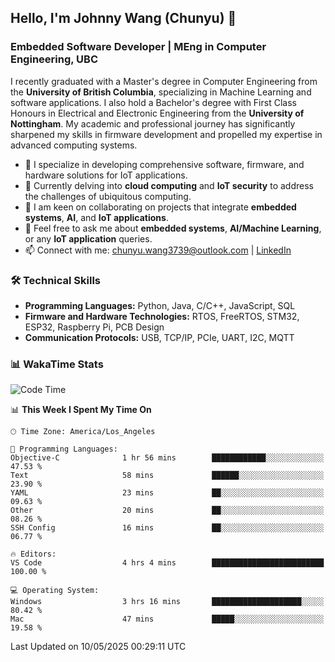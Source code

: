 ## Hello, I'm Johnny Wang (Chunyu) 👋

### Embedded Software Developer | MEng in Computer Engineering, UBC

I recently graduated with a Master's degree in Computer Engineering from the **University of British Columbia**, specializing in Machine Learning and software applications. I also hold a Bachelor's degree with First Class Honours in Electrical and Electronic Engineering from the **University of Nottingham**. My academic and professional journey has significantly sharpened my skills in firmware development and propelled my expertise in advanced computing systems.

- 🔭 I specialize in developing comprehensive software, firmware, and hardware solutions for IoT applications.
- 🌱 Currently delving into **cloud computing** and **IoT security** to address the challenges of ubiquitous computing.
- 🤝 I am keen on collaborating on projects that integrate **embedded systems**, **AI**, and **IoT applications**.
- 💬 Feel free to ask me about **embedded systems**, **AI/Machine Learning**, or any **IoT application** queries.
- 📫 Connect with me: [chunyu.wang3739@outlook.com](mailto:chunyu.wang3739@outlook.com) | [LinkedIn](https://www.linkedin.com/in/shycw1/)


### 🛠️ Technical Skills
- **Programming Languages:** Python, Java, C/C++, JavaScript, SQL
- **Firmware and Hardware Technologies:** RTOS, FreeRTOS, STM32, ESP32, Raspberry Pi, PCB Design
- **Communication Protocols:** USB, TCP/IP, PCIe, UART, I2C, MQTT

### 📊 WakaTime Stats
<!--START_SECTION:waka-->
![Code Time](http://img.shields.io/badge/Code%20Time-97%20hrs%2021%20mins-blue)

📊 **This Week I Spent My Time On** 

```text
🕑︎ Time Zone: America/Los_Angeles

💬 Programming Languages: 
Objective-C              1 hr 56 mins        ████████████░░░░░░░░░░░░░   47.53 % 
Text                     58 mins             ██████░░░░░░░░░░░░░░░░░░░   23.90 % 
YAML                     23 mins             ██░░░░░░░░░░░░░░░░░░░░░░░   09.63 % 
Other                    20 mins             ██░░░░░░░░░░░░░░░░░░░░░░░   08.26 % 
SSH Config               16 mins             ██░░░░░░░░░░░░░░░░░░░░░░░   06.77 % 

🔥 Editors: 
VS Code                  4 hrs 4 mins        █████████████████████████   100.00 % 

💻 Operating System: 
Windows                  3 hrs 16 mins       ████████████████████░░░░░   80.42 % 
Mac                      47 mins             █████░░░░░░░░░░░░░░░░░░░░   19.58 % 
```


 Last Updated on 10/05/2025 00:29:11 UTC
<!--END_SECTION:waka-->
